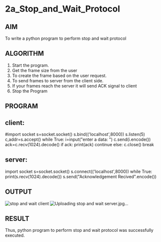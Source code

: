 # 2a_Stop_and_Wait_Protocol
## AIM 
To write a python program to perform stop and wait protocol
## ALGORITHM
1. Start the program.
2. Get the frame size from the user
3. To create the frame based on the user request.
4. To send frames to server from the client side.
5. If your frames reach the server it will send ACK signal to client
6. Stop the Program
## PROGRAM
## client:
#import socket
s=socket.socket()
s.bind(('localhost',8000))
s.listen(5)
c,addr=s.accept()
while True:
    i=input("enter a data: ")
    c.send(i.encode())
    ack=c.recv(1024).decode()
    if ack:
        print(ack)
        continue
    else:
        c.close()
        break
## server:
import socket
s=socket.socket()
s.connect(('localhost',8000))
while True:
    print(s.recv(1024).decode())
    s.send("Acknowledgement Recived".encode())
## OUTPUT
![stop and wait client](https://github.com/user-attachments/assets/44c0ae06-924c-45c3-9c17-ff52db0055ad)
![Uploading stop and wait server.jpg…]()

## RESULT
Thus, python program to perform stop and wait protocol was successfully executed.
